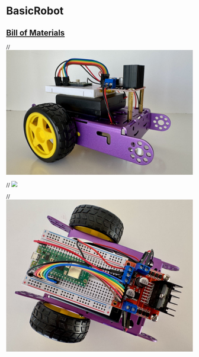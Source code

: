 # BasicRobot


## [Bill of Materials](BillofMaterials.md)



 // <img src="https://github.com/stemoutreach/BasicRobot/blob/main/zzimages/prototype1.jpg" width="600" > 

 // <img src="https://github.com/stemoutreach/BasicRobot/blob/main/zzimages/prototyp3.jpg" width="600" > 

 //  <img src="https://github.com/stemoutreach/BasicRobot/blob/main/zzimages/prototype2.jpg" width="600" > 
